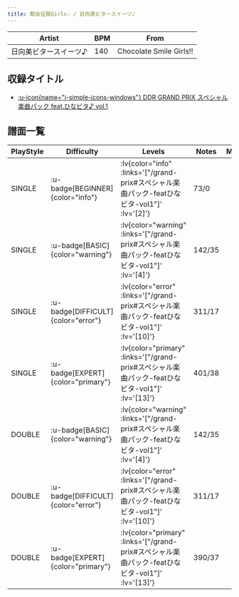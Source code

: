 ```yaml
---
title: 都会征服Girls☆ / 日向美ビタースイーツ♪
---
```


|Artist|BPM|From|
|------|---|----|
|日向美ビタースイーツ♪|140|Chocolate Smile Girls!!|

## 収録タイトル

- [ :u-icon{name="i-simple-icons-windows"} DDR GRAND PRIX スペシャル楽曲パック feat.ひなビタ♪ vol.1](/grand-prix#スペシャル楽曲パック-featひなビタ-vol1)

## 譜面一覧

|PlayStyle|Difficulty|Levels|Notes|Movie|
|---------|----------|------|-----|-----|
|SINGLE| :u-badge[BEGINNER]{color="info"} | :lv{color="info" :links='["/grand-prix#スペシャル楽曲パック-featひなビタ-vol1"]' :lv='[2]'} |73/0||
|SINGLE| :u-badge[BASIC]{color="warning"} | :lv{color="warning" :links='["/grand-prix#スペシャル楽曲パック-featひなビタ-vol1"]' :lv='[4]'} |142/35||
|SINGLE| :u-badge[DIFFICULT]{color="error"} | :lv{color="error" :links='["/grand-prix#スペシャル楽曲パック-featひなビタ-vol1"]' :lv='[10]'} |311/17||
|SINGLE| :u-badge[EXPERT]{color="primary"} | :lv{color="primary" :links='["/grand-prix#スペシャル楽曲パック-featひなビタ-vol1"]' :lv='[13]'} |401/38||
|DOUBLE| :u-badge[BASIC]{color="warning"} | :lv{color="warning" :links='["/grand-prix#スペシャル楽曲パック-featひなビタ-vol1"]' :lv='[4]'} |142/35||
|DOUBLE| :u-badge[DIFFICULT]{color="error"} | :lv{color="error" :links='["/grand-prix#スペシャル楽曲パック-featひなビタ-vol1"]' :lv='[10]'} |311/17||
|DOUBLE| :u-badge[EXPERT]{color="primary"} | :lv{color="primary" :links='["/grand-prix#スペシャル楽曲パック-featひなビタ-vol1"]' :lv='[13]'} |390/37||
